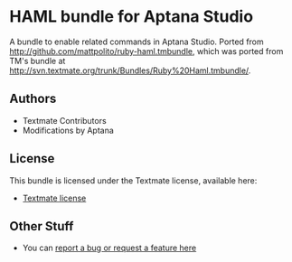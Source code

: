 # HAML bundle for Aptana Studio

A bundle to enable related commands in Aptana Studio. Ported from http://github.com/mattpolito/ruby-haml.tmbundle, which was ported from TM's bundle at http://svn.textmate.org/trunk/Bundles/Ruby%20Haml.tmbundle/.

## Authors

* Textmate Contributors
* Modifications by Aptana

## License

This bundle is licensed under the Textmate license, available here:

* [Textmate license](http://svn.textmate.org/trunk/LICENSE)

## Other Stuff

* You can [report a bug or request a feature here](http://github.com/aptana/haml.ruble/issues)